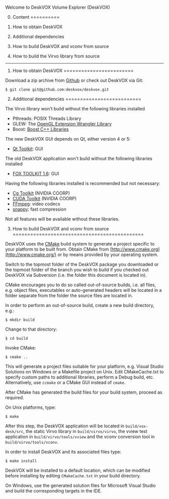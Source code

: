 Welcome to DeskVOX Volume Explorer (DeskVOX)

0. Content
==========

 1. How to obtain DeskVOX
 2. Additional dependencies
 3. How to build DeskVOX and vconv from source
 4. How to build the Virvo library from source

***

1. How to obtain DeskVOX
========================

Download a zip archive from [Github](https://github.com/deskvox/deskvox)
or check out DeskVOX via Git:

    $ git clone git@github.com:deskvox/deskvox.git


2. Additional dependencies
==========================

The Virvo library won't build without the following libraries installed

- Pthreads: POSIX Threads Library
- GLEW: The [OpenGL Extension Wrangler Library](http://glew.sourceforge.net)
- Boost: [Boost C++ Libraries](http://www.boost.org)

The new DeskVOX GUI depends on Qt, either version 4 or 5:

- [Qt Toolkit](http://qt-project.org): GUI

The old DeskVOX application won't build without the following libraries installed

- [FOX TOOLKIT 1.6](http://www.fox-toolkit.org): GUI

Having the following libraries installed is recommended but not necessary:

- [Cg Toolkit](http://developer.nvidia.com/cg-toolkit) (NVIDIA COORP)
- [CUDA Toolkit](http://developer.nvidia.com/category/zone/cuda-zone) (NVIDIA COORP)
- [FFmpeg](http://ffmpeg.org/): video codecs
- [snappy](http://code.google.com/p/snappy/): fast compression

Not all features will be available without these libraries.


3. How to build DeskVOX and vconv from source
=============================================

DeskVOX uses the [CMake](http://www.cmake.org/) build system to generate a
project specific to your platform to be built from. Obtain CMake from
[http://www.cmake.org](http://www.cmake.org/) or by means
provided by your operating system.

Switch to the topmost folder of the DeskVOX package you downloaded or the
topmost folder of the branch you wish to build if you checked out DeskVOX via
Subversion (i.e. the folder this document is located in).

CMake encourages you to do so called out-of-source builds, i.e. all files, e.g.
object files, executables or auto-generated headers will be located in a folder
separate from the folder the source files are located in.

In order to perform an out-of-source build, create a new build directory, e.g.:

    $ mkdir build

Change to that directory:

    $ cd build

Invoke CMake:

    $ cmake ..

This will generate a project files suitable for your platform, e.g. Visual
Studio Solutions on Windows or a Makefile project on Unix.
Edit CMakeCache.txt to specify custom paths to additional libraries, perform
a Debug build, etc. Alternatively, use `ccmake` or a CMake GUI instead
of `cmake`.

After CMake has generated the build files for your build system, proceed
as required.

On Unix platforms, type:

    $ make

After this step, the DeskVOX application will be located in `build/vox-desk/src`,
the static Virvo library in `build/virvo/virvo`,
the vview test application in `build/virvo/tools/vview`
and the vconv conversion tool in `build/virvo/tools/vconv`.

In order to install DeskVOX and its associated files type:

    $ make install

DeskVOX will be installed to a default location, which can be modified
before installing by editing `CMakeCache.txt` in your build directory.

On Windows, use the generated solution files for Microsoft Visual Studio
and build the corresponding targets in the IDE.
